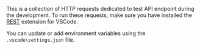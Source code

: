 This is a collection of HTTP requests dedicated to test API endpoint during the development. To run these requests, make sure you have installed the [REST](https://marketplace.visualstudio.com/items?itemName=humao.rest-client) extension for VSCode.

You can update or add environment variables using the `.vscode\settings.json` file. 